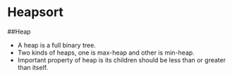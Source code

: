 # Heapsort

##Heap

* A heap is a full binary tree.
* Two kinds of heaps, one is max-heap and other is min-heap.
* Important property of heap is its children should be less than or greater than itself.